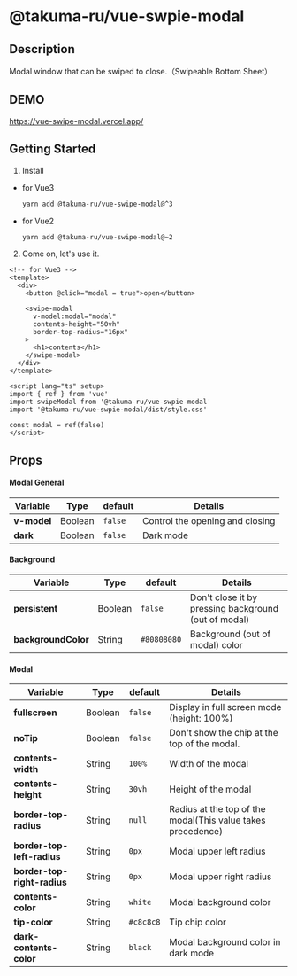# @takuma-ru/vue-swpie-modal


## Description
Modal window that can be swiped to close.（Swipeable Bottom Sheet）

## DEMO
https://vue-swipe-modal.vercel.app/

## Getting Started
1. Install
- for Vue3
  ```md
  yarn add @takuma-ru/vue-swipe-modal@^3
  ```

- for Vue2
  ```md
  yarn add @takuma-ru/vue-swipe-modal@~2
  ```

2. Come on, let's use it.
```vue
<!-- for Vue3 -->
<template>
  <div>
    <button @click="modal = true">open</button>

    <swipe-modal
      v-model:modal="modal"
      contents-height="50vh"
      border-top-radius="16px"
    >
      <h1>contents</h1>
    </swipe-modal>
  </div>
</template>

<script lang="ts" setup>
import { ref } from 'vue'
import swipeModal from '@takuma-ru/vue-swpie-modal'
import '@takuma-ru/vue-swpie-modal/dist/style.css'

const modal = ref(false)
</script>
```

## Props

#### Modal General
| Variable | Type | default | Details |
| --- | --- | --- | --- |
| **v-model** | Boolean | `false` | Control the opening and closing |
| **dark** | Boolean | `false` | Dark mode |

#### Background
| Variable | Type | default | Details |
| --- | --- | --- | --- |
| **persistent** | Boolean | `false` | Don't close it by pressing background (out of modal) |
| **backgroundColor** | String | `#80808080` | Background (out of modal) color |

#### Modal
| Variable | Type | default | Details |
| --- | --- | --- | --- |
| **fullscreen** | Boolean | `false` | Display in full screen mode (height: 100%)|
| **noTip** | Boolean | `false` | Don't show the chip at the top of the modal. |
| **contents-width** | String | `100%` | Width of the modal |
| **contents-height** | String | `30vh` | Height of the modal |
| **border-top-radius** | String | `null` | Radius at the top of the modal(This value takes precedence) |
| **border-top-left-radius** | String | `0px` | Modal upper left radius |
| **border-top-right-radius** | String | `0px` | Modal upper right radius |
| **contents-color** | String | `white` | Modal background color |
| **tip-color** | String | `#c8c8c8` | Tip chip color |
| **dark-contents-color** | String | `black` | Modal background color in dark mode |